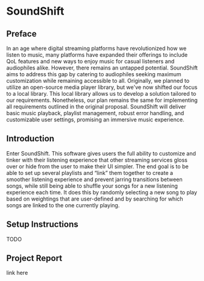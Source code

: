 # SoundShift

## Preface
In an age where digital streaming platforms have revolutionized how we listen to music, many platforms have expanded their offerings to include QoL features and new ways to enjoy music for casual listeners and audiophiles alike. However, there remains an untapped potential. SoundShift aims to address this gap by catering to audiophiles seeking maximum customization while remaining accessible to all. Originally, we planned to utilize an open-source media player library, but we've now shifted our focus to a local library. This local library allows us to develop a solution tailored to our requirements. Nonetheless, our plan remains the same for implementing all requirements outlined in the original proposal. SoundShift will deliver basic music playback, playlist management, robust error handling, and customizable user settings, promising an immersive music experience.

## Introduction
Enter SoundShift. This software gives users the full ability to customize and tinker with their listening experience that other streaming services gloss over or hide from the user to make their UI simpler. The end goal is to be able to set up several playlists and “link” them together to create a smoother listening experience and prevent jarring transitions between songs, while still being able to shuffle your songs for a new listening experience each time. It does this by randomly selecting a new song to play based on weightings that are user-defined and by searching for which songs are linked to the one currently playing. 

## Setup Instructions
TODO

## Project Report
link here
